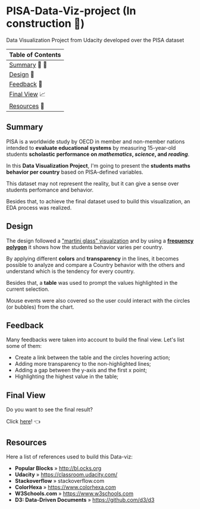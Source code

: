 # PISA-Data-Viz-project (In construction :construction_worker:)
Data Visualization Project from Udacity developed over the PISA dataset

| Table of Contents |
| --- |
| [Summary](#summary) :chestnut: :shell: |
| [Design](#design) :triangular_ruler: |
| [Feedback](#feedback) :speech_balloon: |
| [Final View](#final-view) :chart_with_upwards_trend: |
| [Resources](#resources) :link: |

## Summary
PISA is a worldwide study by OECD in member and non-member nations intended to **evaluate educational systems** by measuring 15-year-old students **scholastic performance on _mathematics_, _science_, and _reading_**.

In this **Data Visualization Project**, I'm going to present the **students maths behavior per country** based on PISA-defined variables.

This dataset may not represent the reality, but it can give a sense over students perfomance and behavior.

Besides that, to achieve the final dataset used to build this visualization, an EDA process was realized.

## Design
The design followed a ["martini glass" visualzation](https://www.benchmarkemail.com/blogs/detail/infographics-structure-the-martini-glass) and by using a [**frequency polygon**](http://onlinestatbook.com/2/graphing_distributions/freq_poly.html) it shows how the students behavior varies per country.

By applying different **colors** and **transparency** in the lines, it becomes possible to analyze and compare a Country behavior with the others and understand which is the tendency for every country.

Besides that, a **table** was used to prompt the values highlighted in the current selection.

Mouse events were also covered so the user could interact with the circles (or bubbles) from the chart.

## Feedback
Many feedbacks were taken into account to build the final view. Let's list some of them:
- Create a link between the table and the circles hovering action;
- Adding more transparency to the non-highlighted lines;
- Adding a gap between the y-axis and the first x point;
- Highlighting the highest value in the table;

## Final View
Do you want to see the final result?

Click [here](https://bl.ocks.org/brunoassisp/raw/2cc2cfe0081fc3557a808e778ac58d9d/)! :point_left:

## Resources
Here a list of references used to build this Data-viz:
- **Popular Blocks** » http://bl.ocks.org
- **Udacity** » https://classroom.udacity.com/
- **Stackoverflow** » stackoverflow.com
- **ColorHexa** » https://www.colorhexa.com
- **W3Schools.com** » https://www.w3schools.com
- **D3: Data-Driven Documents** » https://github.com/d3/d3